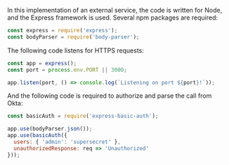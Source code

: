 In this implementation of an external service, the code is written for Node, and the Express framework is used. Several npm packages are required:

```javascript
const express = require('express');
const bodyParser = require('body-parser');
```

The following code listens for HTTPS requests:

```javascript
const app = express();
const port = process.env.PORT || 3000;
```

```javascript
app.listen(port, () => console.log(`Listening on port ${port}!`));
```

And the following code is required to authorize and parse the call from Okta:

```javascript
const basicAuth = require('express-basic-auth');
```

```javascript
app.use(bodyParser.json());
app.use(basicAuth({
  users: { 'admin': 'supersecret' },
  unauthorizedResponse: req => 'Unauthorized'
}));
```
